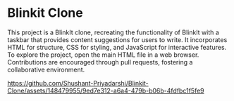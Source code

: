# Blinkit Clone
This project is a BlinkIt clone, recreating the functionality of BlinkIt with a taskbar that provides content suggestions for users to write. It incorporates HTML for structure, CSS for styling, and JavaScript for interactive features. To explore the project, open the main HTML file in a web browser. Contributions are encouraged through pull requests, fostering a collaborative environment.

https://github.com/Shushant-Priyadarshi/Blinkit-Clone/assets/148479955/9ed7e312-a6a4-479b-b06b-4fdfbc1f5fe9






